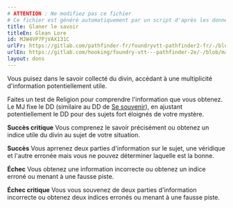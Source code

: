 ```yaml
---
# ATTENTION : Ne modifiez pas ce fichier
# Ce fichier est généré automatiquement par un script d'après les données du module Foundry VTT officiel et de sa traduction
title: Glaner le savoir
titleEn: Glean Lore
id: MJW4VP7PjVAX131C
urlFr: https://gitlab.com/pathfinder-fr/foundryvtt-pathfinder2-fr/-/blob/master/data/feats/MJW4VP7PjVAX131C.htm
urlEn: https://gitlab.com/hooking/foundry-vtt---pathfinder-2e/-/blob/master/packs/data/feats.db/glean-lore.json
layout: dons
---
```

Vous puisez dans le savoir collecté du divin, accédant à une multiplicité d'information potentiellement utile.

Faites un test de Religion pour comprendre l'information que vous obtenez. Le MJ fixe le DD (similaire au DD de [Se souvenir](../actions/se-souvenir-connaissance.html)), en ajustant potentiellement le DD pour des sujets fort éloignés de votre mystère.

**Succès critique** Vous comprenez le savoir précisément ou obtenez un indice utile du divin au sujet de votre situation.

**Succès** Vous aprrenez deux parties d'information sur le sujet, une véridique et l'autre erronée mais vous ne pouvez déterminer laquelle est la bonne.

**Échec** Vous obtenez une information incorrecte ou obtenez un indice erroné ou menant à une fausse piste.

**Échec critique** Vous vous souvenez de deux parties d'information incorrecte ou obtenez deux indices erronés ou menant à une fausse piste.
